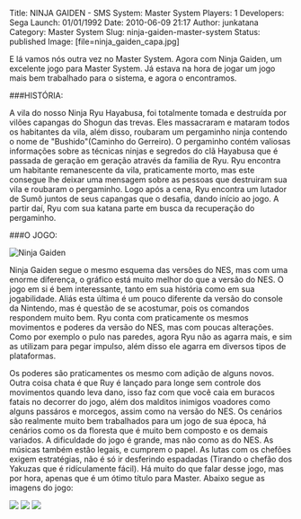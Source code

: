 Title: NINJA GAIDEN - SMS
System: Master System
Players: 1
Developers: Sega
Launch: 01/01/1992
Date: 2010-06-09 21:17
Author: junkatana
Category: Master System
Slug: ninja-gaiden-master-system
Status: published
Image: [file=ninja_gaiden_capa.jpg]


<!-- PELICAN_BEGIN_SUMMARY -->
E lá vamos nós outra vez no Master System. Agora com Ninja Gaiden, um
excelente jogo para Master System. Já estava na hora de jogar um jogo
mais bem trabalhado para o sistema, e agora o encontramos.
<!-- PELICAN_END_SUMMARY -->

###HISTÓRIA:

A vila do nosso Ninja Ryu Hayabusa, foi totalmente tomada e
destruída por vilões capangas do Shogun das trevas. Eles massacraram e
mataram todos os habitantes da vila, além disso, roubaram um pergaminho
ninja contendo o nome de "Bushido"(Caminho do Gerreiro). O pergaminho contém
valiosas informações sobre as técnicas ninjas e segredos do clã Hayabusa que é
passada de geração em geração através da familia de Ryu. Ryu encontra um
habitante remanescente da vila, praticamente morto, mas este consegue lhe deixar uma
mensagem sobre as pessoas que destruiram sua vila e roubaram o pergaminho. Logo
após a cena, Ryu encontra um lutador de Sumô juntos de seus capangas que o
desafia, dando início ao jogo. A partir daí, Ryu com sua katana parte em
busca da recuperação do pergaminho.

###O JOGO:

![Ninja Gaiden]([file=ninjagif.gif])

Ninja Gaiden segue o mesmo esquema das versões do NES, mas com uma
enorme diferença, o gráfico está muito melhor do que a versão do NES. O
jogo em si é bem interessante, tanto em sua história como em sua
jogabilidade. Aliás esta última é um pouco diferente da versão do
console da Nintendo, mas é questão de se acostumar, pois os comandos
respondem muito bem. Ryu conta com praticamente os mesmos movimentos e
poderes da versão do NES, mas com poucas alterações. Como por exemplo o
pulo nas paredes, agora Ryu não as agarra mais, e sim as utilizam para
pegar impulso, além disso ele agarra em diversos tipos de plataformas.


Os poderes são praticamentes os mesmo com adição de alguns novos. Outra
coisa chata é que Ruy é lançado para longe sem controle dos movimentos
quando leva dano, isso faz com que você caia em buracos fatais no
decorrer do jogo, além dos malditos inimigos voadores como alguns
passáros e morcegos, assim como na versão do NES. Os cenários são
realmente muito bem trabalhados para um jogo de sua época, há cenários
como os da floresta que é muito bem composto e os demais variados. A dificuldade do jogo é
grande, mas não como as do NES. As músicas também estão legais, e
cumprem o papel. As lutas com os chefões exigem estratégias, não é só ir
desferindo espadadas (Tirando o chefão dos Yakuzas que é ridículamente
fácil). Há muito do que falar desse jogo, mas por hora, apenas que é um ótimo
título para Master. Abaixo segue as imagens do jogo:

![]([file=ninja_gaiden.bmp]) ![]([file=ninja_gaiden2.bmp]) ![]([file=ninja_gaiden3.bmp])
